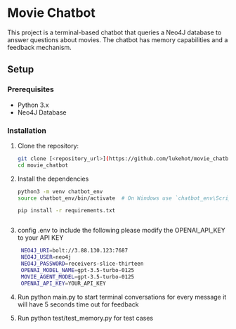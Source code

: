 # Movie Chatbot

This project is a terminal-based chatbot that queries a Neo4J database to answer questions about movies. The chatbot has memory capabilities and a feedback mechanism.

## Setup

### Prerequisites

- Python 3.x
- Neo4J Database

### Installation

1. Clone the repository:
   ```bash
   git clone [<repository_url>](https://github.com/lukehot/movie_chatbot.git)
   cd movie_chatbot

2. Install the dependencies
   ```bash
   python3 -m venv chatbot_env
   source chatbot_env/bin/activate  # On Windows use `chatbot_env\Scripts\activate`

   pip install -r requirements.txt



3. config .env to include the following please modify the OPENAI_API_KEY to your API KEY
   ```bash
    NEO4J_URI=bolt://3.88.130.123:7687
    NEO4J_USER=neo4j
    NEO4J_PASSWORD=receivers-slice-thirteen
    OPENAI_MODEL_NAME=gpt-3.5-turbo-0125
    MOVIE_AGENT_MODEL=gpt-3.5-turbo-0125
    OPENAI_API_KEY=YOUR_API_KEY

4. Run python main.py to start terminal conversations for every message it will have 5 seconds time out for feedback

5. Run python test/test_memory.py for test cases


